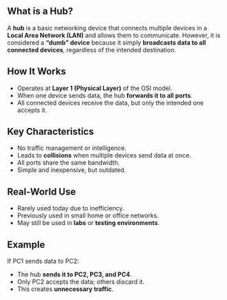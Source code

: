 ## What is a Hub?
A **hub** is a basic networking device that connects multiple devices in a **Local Area Network (LAN)** and allows them to communicate.
However, it is considered a **“dumb” device** because it simply **broadcasts data to all connected devices**, regardless of the intended destination.
## How It Works
- Operates at **Layer 1 (Physical Layer)** of the OSI model.
- When one device sends data, the hub **forwards it to all ports**.
- All connected devices receive the data, but only the intended one accepts it.
## Key Characteristics
- No traffic management or intelligence.
- Leads to **collisions** when multiple devices send data at once.
- All ports share the same bandwidth.
- Simple and inexpensive, but outdated.
## Real-World Use
- Rarely used today due to inefficiency.
- Previously used in small home or office networks.
- May still be used in **labs** or **testing environments**.
## Example
If PC1 sends data to PC2:
- The hub **sends it to PC2, PC3, and PC4**.
- Only PC2 accepts the data; others discard it.
- This creates **unnecessary traffic**.
